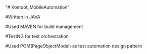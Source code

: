 "# Komoot_MobileAutomation" 

#Written in JAVA

#Used MAVEN for build management

#TestNG for test orchestration

#Used POM(PageObjectModel) as test automation design pattern 
